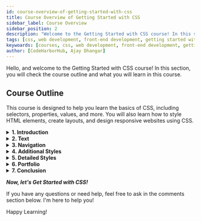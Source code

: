 ```yaml
---
id: course-overview-of-getting-started-with-css
title: Course Overview of Getting Started with CSS
sidebar_label: Course Overview
sidebar_position: 2
description: "Welcome to the Getting Started with CSS course! In this section, you will check the course outline and what you will learn in this course."
tags: [css, web development, front-end development, getting started with css, css introduction, css course overview]
keywoards: [courses, css, web development, front-end development, getting started with css, css introduction, css course overview]
author: [CodeHarborHub, Ajay Dhangar]
---
```


Hello, and welcome to the Getting Started with CSS course! In this section, you will check the course outline and what you will learn in this course.

## Course Outline

This course is designed to help you learn the basics of CSS, including selectors, properties, values, and more. You will also learn how to style HTML elements, create layouts, and design responsive websites using CSS.

<details>
<summary><b>1. Introduction</b></summary>

1. Introduction
2. Course Overview
3. Getting Set Up

</details>

<details>

<summary><b>2. Text</b></summary>

1. Creating HTML Text Practice
2. Variables and Styling Setup
3. Styling HTML Text
4. Styling the intro Section
5. Styling text Exercise & Solution

</details>

<details>

<summary><b>3. Navigation</b></summary>

1. Nav Bar HTML Practice
2. Styling a Navbar with Flexbox
3. Styling a Navbar with links
4. Font Awesome Icons
5. NavBae Icon Practice

</details>

<details>

<summary><b>4. Additional Styles</b></summary>

1. Styling a call to Action Button
2. Making a Navbar Responsive
3. Footer Section Practice

</details>


<details>

<summary><b>5. Detailed Styles</b></summary>

1. Moving From Codepen to VS Code
2. Styling page Sections
3. Creating Gradient Line Breaks
   
</details>

<details>

<summary><b>6. Portfolio</b></summary>

1. Portfolio Project Section Markup
2. Styling Portfolio Project Section
3. Responsive Project Layout
4. Overlapping items with CSS Grid
5. Alternating Layouts Practice
6. Complete Homepage Practice
7. About Page Practice
   
</details>

<details>

<summary><b>7. Conclusion</b></summary>

1. Conclusion
2. Next Steps
3. Resources
4. Credits and Thanks

</details>


***Now, let's Get Started with CSS!***

If you have any questions or need help, feel free to ask in the comments section below. I'm here to help you!

Happy Learning!

<GiscusComponent />